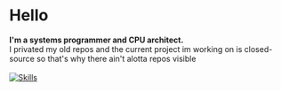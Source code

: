 <h1 align="left">Hello</h1>

**I'm a systems programmer and CPU architect.<br>**
I privated my old repos and the current project im working on is closed-source
so that's why there ain't alotta repos visible
<br><br>
  <a href="https://skillicons.dev">
    <img src="https://skillicons.dev/icons?i=windows,arch,c,visualstudio&theme=dark" alt="Skills" />
  </a>
